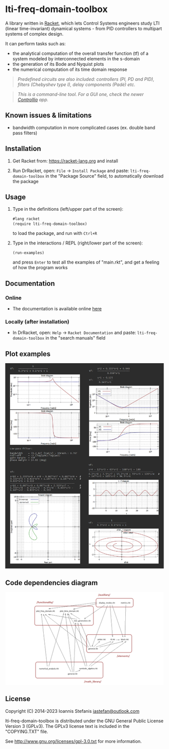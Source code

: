lti-freq-domain-toolbox
=======================

A library written in [Racket](https://racket-lang.org), which lets Control Systems engineers study LTI (linear time-invariant) dynamical systems - from PID controllers to multipart systems of complex design.

It can perform tasks such as:
* the analytical computation of the overall transfer function (tf) of a system modeled by interconnected elements in the s-domain
* the generation of its Bode and Nyquist plots
* the numerical computation of its time domain response

> *Predefined circuits are also included: controllers (PI, PD and PID), filters (Chebyshev type I), delay components (Padé) etc.*

> *This is a command-line tool. For a GUI one, check the newer [Controllio](https://github.com/istefanis/controllio) app.*

## Known issues & limitations

* bandwidth computation in more complicated cases (ex. double band pass filters)

## Installation

1. Get Racket from: https://racket-lang.org and install

2. Run DrRacket, open: ```File``` -> ```Install Package``` and paste: ```lti-freq-domain-toolbox``` in the "Package Source" field, to automatically download the package

## Usage

1. Type in the definitions (left/upper part of the screen):
   ```
   #lang racket
   (require lti-freq-domain-toolbox)
   ```
   to load the package, and run with ```Ctrl+R```

2. Type in the interactions / REPL (right/lower part of the screen):
   ```
   (run-examples)
   ```
   and press ```Enter``` to test all the examples of "main.rkt", and get a feeling of how the program works

## Documentation

### Online

* The documentation is available online [here](https://docs.racket-lang.org/lti-freq-domain-toolbox/index.html)

### Locally (after installation)

* In DrRacket, open: ```Help``` -> ```Racket Documentation``` and paste: ```lti-freq-domain-toolbox``` in the "search manuals" field

## Plot examples

![plot examples](https://github.com/iastefan/lti-freq-domain-toolbox/blob/master/plots.png)

## Code dependencies diagram

![dependencies](https://github.com/iastefan/lti-freq-domain-toolbox/blob/master/dependencies.png)


## License

Copyright (C) 2014-2023  Ioannis Stefanis <iastefan@outlook.com>

lti-freq-domain-toolbox is distributed under the GNU General Public License Version 3 (GPLv3). 
The GPLv3 license text is included in the "COPYING.TXT" file.

See http://www.gnu.org/licenses/gpl-3.0.txt for more information.
